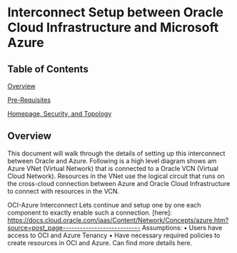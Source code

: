 # Interconnect Setup between Oracle Cloud Infrastructure and Microsoft Azure

## Table of Contents

[Overview](#overview)

[Pre-Requisites](#pre-requisites)

[Homepage, Security, and Topology](#homepage-security-and-topology)



## Overview

This document will walk through the details of setting up this interconnect between Oracle and Azure.
Following is a high level diagram shows am Azure VNet (Virtual Network) that is connected to a Oracle VCN (Virtual Cloud Network). Resources in the VNet use the logical circuit that runs on the cross-cloud connection between Azure and Oracle Cloud Infrastructure to connect with resources in the VCN.

OCI-Azure Interconnect
Lets continue and setup one by one each component to exactly enable such a connection.
[here]: https://docs.cloud.oracle.com/iaas/Content/Network/Concepts/azure.htm?source=post_page---------------------------
Assumptions:
•	Users have access to OCI and Azure Tenancy
•	Have necessary required policies to create resources in OCI and Azure. Can find more details here.
